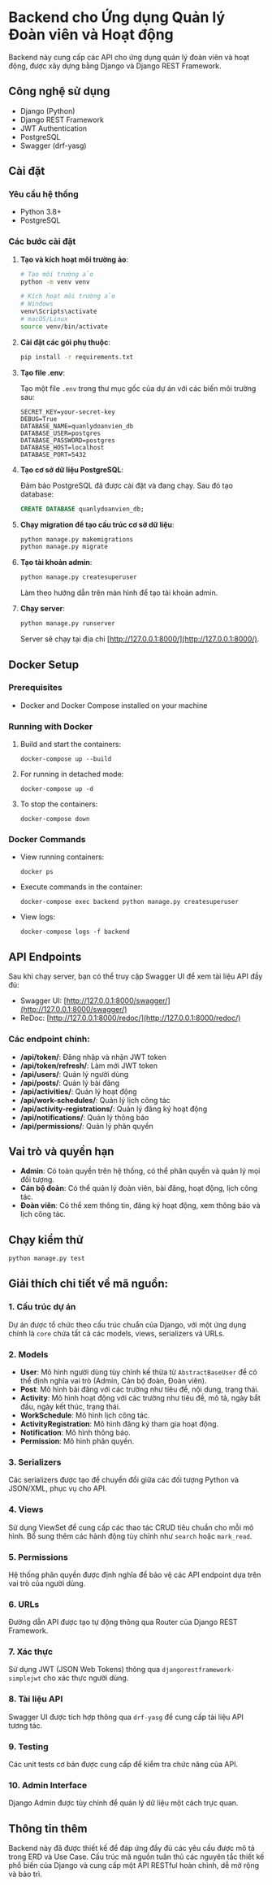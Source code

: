# Backend cho Ứng dụng Quản lý Đoàn viên và Hoạt động

Backend này cung cấp các API cho ứng dụng quản lý đoàn viên và hoạt động, được xây dựng bằng Django và Django REST Framework.

## Công nghệ sử dụng

- Django (Python)
- Django REST Framework
- JWT Authentication
- PostgreSQL
- Swagger (drf-yasg)

## Cài đặt

### Yêu cầu hệ thống

- Python 3.8+ 
- PostgreSQL

### Các bước cài đặt

1. **Tạo và kích hoạt môi trường ảo**:
   
   ```bash
   # Tạo môi trường ảo
   python -m venv venv
   
   # Kích hoạt môi trường ảo
   # Windows
   venv\Scripts\activate
   # macOS/Linux
   source venv/bin/activate
   ```

2. **Cài đặt các gói phụ thuộc**:
   
   ```bash
   pip install -r requirements.txt
   ```

3. **Tạo file .env**:
   
   Tạo một file `.env` trong thư mục gốc của dự án với các biến môi trường sau:
   
   ```
   SECRET_KEY=your-secret-key
   DEBUG=True
   DATABASE_NAME=quanlydoanvien_db
   DATABASE_USER=postgres
   DATABASE_PASSWORD=postgres
   DATABASE_HOST=localhost
   DATABASE_PORT=5432
   ```

4. **Tạo cơ sở dữ liệu PostgreSQL**:
   
   Đảm bảo PostgreSQL đã được cài đặt và đang chạy. Sau đó tạo database:
   
   ```sql
   CREATE DATABASE quanlydoanvien_db;
   ```

5. **Chạy migration để tạo cấu trúc cơ sở dữ liệu**:
   
   ```bash
   python manage.py makemigrations
   python manage.py migrate
   ```

6. **Tạo tài khoản admin**:
   
   ```bash
   python manage.py createsuperuser
   ```
   
   Làm theo hướng dẫn trên màn hình để tạo tài khoản admin.

7. **Chạy server**:
   
   ```bash
   python manage.py runserver
   ```
   
   Server sẽ chạy tại địa chỉ [http://127.0.0.1:8000/](http://127.0.0.1:8000/).

## Docker Setup

### Prerequisites
- Docker and Docker Compose installed on your machine

### Running with Docker
1. Build and start the containers:
   ```
   docker-compose up --build
   ```

2. For running in detached mode:
   ```
   docker-compose up -d
   ```

3. To stop the containers:
   ```
   docker-compose down
   ```

### Docker Commands
- View running containers:
  ```
  docker ps
  ```

- Execute commands in the container:
  ```
  docker-compose exec backend python manage.py createsuperuser
  ```

- View logs:
  ```
  docker-compose logs -f backend
  ```

## API Endpoints

Sau khi chạy server, bạn có thể truy cập Swagger UI để xem tài liệu API đầy đủ:

- Swagger UI: [http://127.0.0.1:8000/swagger/](http://127.0.0.1:8000/swagger/)
- ReDoc: [http://127.0.0.1:8000/redoc/](http://127.0.0.1:8000/redoc/)

### Các endpoint chính:

- **/api/token/**: Đăng nhập và nhận JWT token
- **/api/token/refresh/**: Làm mới JWT token
- **/api/users/**: Quản lý người dùng
- **/api/posts/**: Quản lý bài đăng
- **/api/activities/**: Quản lý hoạt động
- **/api/work-schedules/**: Quản lý lịch công tác
- **/api/activity-registrations/**: Quản lý đăng ký hoạt động
- **/api/notifications/**: Quản lý thông báo
- **/api/permissions/**: Quản lý phân quyền

## Vai trò và quyền hạn

- **Admin**: Có toàn quyền trên hệ thống, có thể phân quyền và quản lý mọi đối tượng.
- **Cán bộ đoàn**: Có thể quản lý đoàn viên, bài đăng, hoạt động, lịch công tác.
- **Đoàn viên**: Có thể xem thông tin, đăng ký hoạt động, xem thông báo và lịch công tác.

## Chạy kiểm thử

```bash
python manage.py test
```

## Giải thích chi tiết về mã nguồn:

### 1. Cấu trúc dự án

Dự án được tổ chức theo cấu trúc chuẩn của Django, với một ứng dụng chính là `core` chứa tất cả các models, views, serializers và URLs.

### 2. Models

- **User**: Mô hình người dùng tùy chỉnh kế thừa từ `AbstractBaseUser` để có thể định nghĩa vai trò (Admin, Cán bộ đoàn, Đoàn viên).
- **Post**: Mô hình bài đăng với các trường như tiêu đề, nội dung, trạng thái.
- **Activity**: Mô hình hoạt động với các trường như tiêu đề, mô tả, ngày bắt đầu, ngày kết thúc, trạng thái.
- **WorkSchedule**: Mô hình lịch công tác.
- **ActivityRegistration**: Mô hình đăng ký tham gia hoạt động.
- **Notification**: Mô hình thông báo.
- **Permission**: Mô hình phân quyền.

### 3. Serializers

Các serializers được tạo để chuyển đổi giữa các đối tượng Python và JSON/XML, phục vụ cho API.

### 4. Views

Sử dụng ViewSet để cung cấp các thao tác CRUD tiêu chuẩn cho mỗi mô hình. Bổ sung thêm các hành động tùy chỉnh như `search` hoặc `mark_read`.

### 5. Permissions

Hệ thống phân quyền được định nghĩa để bảo vệ các API endpoint dựa trên vai trò của người dùng.

### 6. URLs

Đường dẫn API được tạo tự động thông qua Router của Django REST Framework.

### 7. Xác thực

Sử dụng JWT (JSON Web Tokens) thông qua `djangorestframework-simplejwt` cho xác thực người dùng.

### 8. Tài liệu API

Swagger UI được tích hợp thông qua `drf-yasg` để cung cấp tài liệu API tương tác.

### 9. Testing

Các unit tests cơ bản được cung cấp để kiểm tra chức năng của API.

### 10. Admin Interface

Django Admin được tùy chỉnh để quản lý dữ liệu một cách trực quan.

## Thông tin thêm

Backend này đã được thiết kế để đáp ứng đầy đủ các yêu cầu được mô tả trong ERD và Use Case. Cấu trúc mã nguồn tuân thủ các nguyên tắc thiết kế phổ biến của Django và cung cấp một API RESTful hoàn chỉnh, dễ mở rộng và bảo trì. 